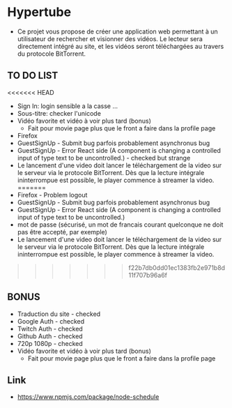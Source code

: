 # Hypertube
* Ce projet vous propose de créer une application web permettant à un utilisateur de rechercher et visionner des vidéos. Le lecteur sera directement intégré au site, et les vidéos seront téléchargées au travers du protocole BitTorrent.

## TO DO LIST
<<<<<<< HEAD
* Sign In: login sensible a la casse ...
* Sous-titre: checker l'unicode
* Vidéo favorite et vidéo à voir plus tard (bonus)
  * Fait pour movie page plus que le front a faire dans la profile page
* Firefox
* GuestSignUp - Submit bug parfois probablement asynchronus bug
* GuestSignUp - Error React side (A component is changing a controlled input of type text to be uncontrolled.) - checked but strange
* Le lancement d'une video doit lancer le téléchargement de la video sur le serveur via le protocole BitTorrent. Dès que la lecture intégrale ininterrompue est possible, le player commence à streamer la video. 
=======
* Firefox - Problem logout
* GuestSignUp - Submit bug parfois probablement asynchronus bug
* GuestSignUp - Error React side (A component is changing a controlled input of type text to be uncontrolled.)
* mot de passe (sécurisé, un mot de francais courant quelconque ne doit pas être accepté, par exemple) 
* Le lancement d'une video doit lancer le téléchargement de la video sur le serveur via le protocole BitTorrent. Dès que la lecture intégrale ininterrompue est possible, le player commence à streamer la video.

>>>>>>> f22b7db0dd01ec1383fb2e971b8d11f707b96a6f

## BONUS
* Traduction du site - checked 
* Google Auth - checked
* Twitch Auth - checked
* Github Auth - checked
* 720p 1080p - checked
* Vidéo favorite et vidéo à voir plus tard (bonus)
	* Fait pour movie page plus que le front a faire dans la profile page

## Link 
* https://www.npmjs.com/package/node-schedule